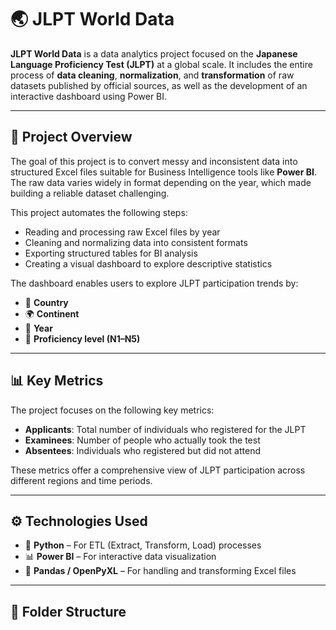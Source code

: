 # 🌏 JLPT World Data

**JLPT World Data** is a data analytics project focused on the **Japanese Language Proficiency Test (JLPT)** at a global scale. It includes the entire process of **data cleaning**, **normalization**, and **transformation** of raw datasets published by official sources, as well as the development of an interactive dashboard using Power BI.

---

## 📌 Project Overview

The goal of this project is to convert messy and inconsistent data into structured Excel files suitable for Business Intelligence tools like **Power BI**. The raw data varies widely in format depending on the year, which made building a reliable dataset challenging.

This project automates the following steps:
- Reading and processing raw Excel files by year  
- Cleaning and normalizing data into consistent formats  
- Exporting structured tables for BI analysis  
- Creating a visual dashboard to explore descriptive statistics

The dashboard enables users to explore JLPT participation trends by:
- 📍 **Country**
- 🌍 **Continent**
- 📅 **Year**
- 🎯 **Proficiency level (N1–N5)**

---

## 📊 Key Metrics

The project focuses on the following key metrics:

- **Applicants**: Total number of individuals who registered for the JLPT  
- **Examinees**: Number of people who actually took the test  
- **Absentees**: Individuals who registered but did not attend  

These metrics offer a comprehensive view of JLPT participation across different regions and time periods.

---

## ⚙️ Technologies Used

- 🐍 **Python** – For ETL (Extract, Transform, Load) processes  
- 📊 **Power BI** – For interactive data visualization  
- 📁 **Pandas / OpenPyXL** – For handling and transforming Excel files

---

## 📁 Folder Structure


